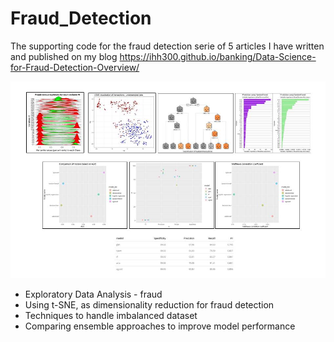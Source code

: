# Fraud_Detection
The supporting code for the fraud detection serie of 5 articles I have written and published on my  blog https://ihh300.github.io/banking/Data-Science-for-Fraud-Detection-Overview/

![Overview of the credit card fraud project outcomes](Repo_Credit_Card_Visual.jpg)



* Exploratory Data Analysis - fraud
* Using t-SNE, as dimensionality reduction for fraud detection
* Techniques to handle imbalanced dataset
* Comparing ensemble approaches to improve model performance
